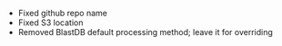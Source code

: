 * Fixed github repo name
* Fixed S3 location
* Removed BlastDB default processing method; leave it for overriding
